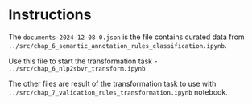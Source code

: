 # Instructions

The `documents-2024-12-08-0.json` is the file contains curated data from `../src/chap_6_semantic_annotation_rules_classification.ipynb`.

Use this file to start the transformation task - `../src/chap_6_nlp2sbvr_transform.ipynb`

The other files are result of the transformation task to use with `../src/chap_7_validation_rules_transformation.ipynb` notebook.